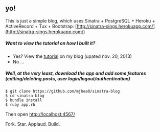 ## yo!

This is just a simple blog, which uses Sinatra + PostgreSQL + Heroku + ActiveRecord + Tux + Bootstrap: [http://sinatra-sings.herokuapp.com/](http://sinatra-sings.herokuapp.com/)

##### Want to view the tutorial on how I built it? 

- Yes? View the [tutorial](http://mherman.org/blog/2013/06/08/designing-with-class-sinatra-plus-postgresql-plus-heroku/) on my blog (upated nov. 20, 2013)
- No ...

##### Well, at the very least, download the app and add some features (editing/deleting posts, user login/logout/authentication)

    $ git clone https://github.com/mjhea0/sinatra-blog
    $ cd sinatra-blog
    $ bundle install
    $ ruby app.rb                 

Then open [http://localhost:4567/](http://localhost:4567/)

Fork. Star. Applaud. Build.
